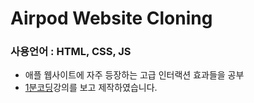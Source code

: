 # Airpod Website Cloning 

### 사용언어 : HTML, CSS, JS
- 애플 웹사이트에 자주 등장하는 고급 인터랙션 효과들을 공부 
- [1분코딩](https://www.inflearn.com/course/%EC%95%A0%ED%94%8C-%EC%9B%B9%EC%82%AC%EC%9D%B4%ED%8A%B8-%EC%9D%B8%ED%84%B0%EB%9E%99%EC%85%98-%ED%81%B4%EB%A1%A0)강의를 보고 제작하였습니다.
